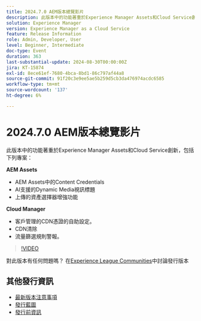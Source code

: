 ```yaml
---
title: 2024.7.0 AEM版本總覽影片
description: 此版本中的功能著重於Experience Manager Assets和Cloud Service創新，包括下列專案：使用Dynamic Media​Asset Selector增強功能上傳影片的AEM AssetsCloud Manager ​AI支援字幕AEM AssetsContent Credentials ​：自助設定客戶管理的CDN憑證​CDN清除​ ​流量篩選器規則警報
solution: Experience Manager
version: Experience Manager as a Cloud Service
feature: Release Information
role: Admin, Developer, User
level: Beginner, Intermediate
doc-type: Event
duration: 363
last-substantial-update: 2024-08-30T00:00:00Z
jira: KT-15874
exl-id: 8ece61ef-7680-4bca-8bd1-86c797af44a8
source-git-commit: 91f20c3e9ee5ae5b259d5cb3da476974acdc6585
workflow-type: tm+mt
source-wordcount: '137'
ht-degree: 6%

---
```


# 2024.7.0 AEM版本總覽影片

此版本中的功能著重於Experience Manager Assets和Cloud Service創新，包括下列專案：

**AEM Assets**

* AEM Assets中的Content Credentials&#x200B;
* AI支援的Dynamic Media視訊標題&#x200B;
* 上傳的資產選擇器增強功能&#x200B;

**Cloud Manager**

* 客戶管理的CDN憑證的自助設定&#x200B;。
* CDN清除&#x200B;
* 流量篩選規則警報&#x200B;。

>[!VIDEO](https://video.tv.adobe.com/v/3431707/?learn=on)


對此版本有任何問題嗎？  在[Experience League Communities](https://adobe.ly/3X9WQfF)中討論發行版本

## 其他發行資訊

* [最新版本注意事項](https://experienceleague.adobe.com/docs/experience-manager-cloud-service/content/release-notes/home.html?lang=zh-Hant)
* [發行藍圖](https://experienceleague.adobe.com/docs/experience-manager-release-information/aem-release-updates/update-releases-roadmap.html?lang=zh-Hant)
* [發行前資訊](https://experienceleague.adobe.com/docs/experience-manager-cloud-service/content/release-notes/prerelease.html?lang=zh-Hant)
